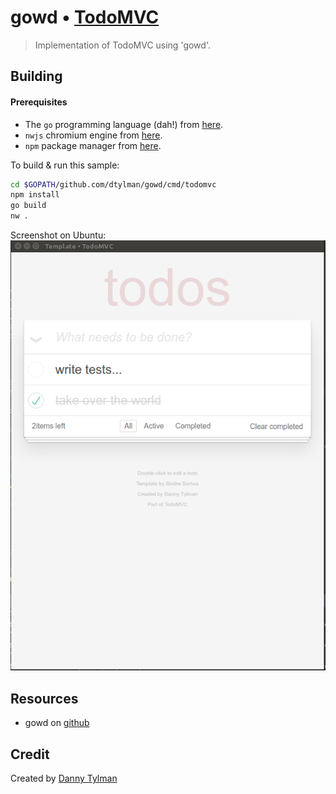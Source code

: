 # gowd • [TodoMVC](http://todomvc.com)

> Implementation of TodoMVC using 'gowd'.

## Building

#### Prerequisites

* The `go` programming language (dah!) from [here](https://golang.org/dl/).
* `nwjs` chromium engine from [here](https://nwjs.io/downloads/).
* `npm` package manager from [here](https://www.npmjs.com/).

To build & run this sample:

```bash
cd $GOPATH/github.com/dtylman/gowd/cmd/todomvc
npm install
go build
nw .
```

Screenshot on Ubuntu:
![todomvc](gowd-todos.png)
## Resources

- gowd on [github](http://github.com/dtylman/gowd) 


## Credit

Created by [Danny Tylman](http://your-website.com)
